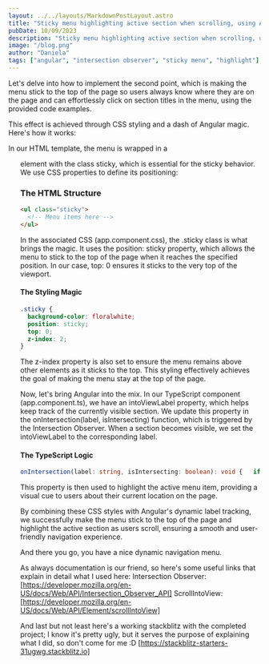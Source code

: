 ```yaml
---
layout: ../../layouts/MarkdownPostLayout.astro
title: "Sticky menu highlighting active section when scrolling, using Angular framework and Intersection Observer - Part three"
pubDate: 10/09/2023
description: "Sticky menu highlighting active section when scrolling, using Angular framework and Intersection Observer"
image: "/blog.png"
author: "Daniela"
tags: ["angular", "intersection observer", "sticky menu", "highlight"]
---
```


Let's delve into how to implement the second point, which is making the menu stick to the top of the page so users always know where they are on the page and can effortlessly click on section titles in the menu, using the provided code examples.

This effect is achieved through CSS styling and a dash of Angular magic. Here's how it works:

In our HTML template, the menu is wrapped in a <ul> element with the class sticky, which is essential for the sticky behavior. We use CSS properties to define its positioning:

### The HTML Structure

```html
<ul class="sticky">
  <!-- Menu items here -->
</ul>
```

In the associated CSS (app.component.css), the .sticky class is what brings the magic. It uses the position: sticky property, which allows the menu to stick to the top of the page when it reaches the specified position. In our case, top: 0 ensures it sticks to the very top of the viewport.

#### The Styling Magic

```css
.sticky {
  background-color: floralwhite;
  position: sticky;
  top: 0;
  z-index: 2;
}
```

The z-index property is also set to ensure the menu remains above other elements as it sticks to the top. This styling effectively achieves the goal of making the menu stay at the top of the page.

Now, let's bring Angular into the mix. In our TypeScript component (app.component.ts), we have an intoViewLabel property, which helps keep track of the currently visible section. We update this property in the onIntersection(label, isIntersecting) function, which is triggered by the Intersection Observer. When a section becomes visible, we set the intoViewLabel to the corresponding label.

#### The TypeScript Logic

```typescript
onIntersection(label: string, isIntersecting: boolean): void {   if (isIntersecting) {     this.intoViewLabel = label;   } }
```

This property is then used to highlight the active menu item, providing a visual cue to users about their current location on the page.

By combining these CSS styles with Angular's dynamic label tracking, we successfully make the menu stick to the top of the page and highlight the active section as users scroll, ensuring a smooth and user-friendly navigation experience.

And there you go, you have a nice dynamic navigation menu.

As always documentation is our friend, so here's some useful links that explain in detail what I used here:
Intersection Observer: [https://developer.mozilla.org/en-US/docs/Web/API/Intersection_Observer_API]
ScrollIntoView: [https://developer.mozilla.org/en-US/docs/Web/API/Element/scrollIntoView]

And last but not least here's a working stackblitz with the completed project; I know it's pretty ugly, but it serves the purpose of explaining what I did, so don't come for me :D
[https://stackblitz-starters-31ugwg.stackblitz.io]
